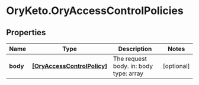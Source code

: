 # OryKeto.OryAccessControlPolicies

## Properties
Name | Type | Description | Notes
------------ | ------------- | ------------- | -------------
**body** | [**[OryAccessControlPolicy]**](OryAccessControlPolicy.md) | The request body.  in: body type: array | [optional] 


